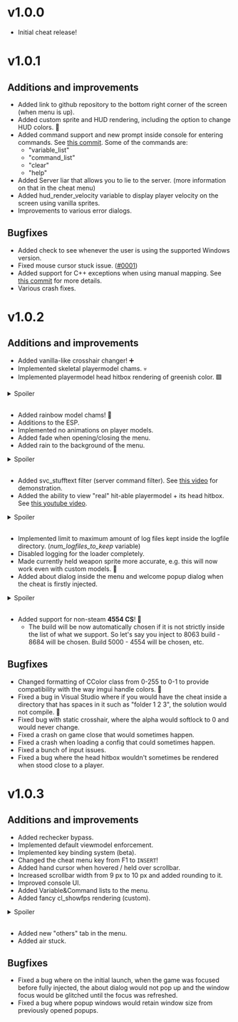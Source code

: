 # v1.0.0

- Initial cheat release!

# v1.0.1

## Additions and improvements

- Added link to github repository to the bottom right corner of the screen (when menu is up).
- Added custom sprite and HUD rendering, including the option to change HUD colors. 🌈
- Added command support and new prompt inside console for entering commands. See [this commit](https://github.com/oxiKKK/oxware/commit/0824fefd17c17c2a74621c15e5dea72aeea0e916). Some of the commands are:
	- "variable_list"
	- "command_list"
	- "clear"
	- "help"
- Added Server liar that allows you to lie to the server. (more information on that in the cheat menu)
- Added hud_render_velocity variable to display player velocity on the screen using vanilla sprites.
- Improvements to various error dialogs.

## Bugfixes

- Added check to see whenever the user is using the supported Windows version.
- Fixed mouse cursor stuck issue. ([#0001](https://github.com/oxiKKK/oxware/issues/1))
- Added support for C++ exceptions when using manual mapping. See [this commit](https://github.com/oxiKKK/oxware/commit/c29da51696fd0c3c034d821f8261cba139566bfa) for more details.
- Various crash fixes.

# v1.0.2

## Additions and improvements

- Added vanilla-like crosshair changer! ➕
- Implemented skeletal playermodel chams. 💀
- Implemented playermodel head hitbox rendering of greenish color. 🟩

<details><summary>Spoiler</summary>
	<img src="https://i.imgur.com/bYzp8KD.png" width="50%" height="50%"></img>
</details><br>

- Added rainbow model chams! 🌈
- Additions to the ESP.
- Implemented no animations on player models.
- Added fade when opening/closing the menu.
- Added rain to the background of the menu.

<details><summary>Spoiler</summary>
	<img src="https://i.imgur.com/LqvACY8.png" width="50%" height="50%"></img>
</details><br>

- Added svc_stufftext filter (server command filter). See [this video](https://youtu.be/4u0LNqQbY4w) for demonstration.
- Added the ability to view "real" hit-able playermodel + its head hitbox. See [this youtube video](https://youtu.be/xMd9m3McNvo).

<details><summary>Spoiler</summary>
	<img src="https://i.imgur.com/weWGM5C.png" width="50%" height="50%"></img>
</details><br>

- Implemented limit to maximum amount of log files kept inside the logfile directory. (*num_logfiles_to_keep* variable)
- Disabled logging for the loader completely.
- Made currently held weapon sprite more accurate, e.g. this will now work even with custom models. 🔫
- Added about dialog inside the menu and welcome popup dialog when the cheat is firstly injected.

<details><summary>Spoiler</summary>
	<img src="https://i.imgur.com/guPRnTY.png" width="60%" height="60%"></img>
</details><br>

- Added support for non-steam **4554 CS**! 🥳
	- The build will be now automatically chosen if it is not strictly inside the list of what we support. So let's say you inject to 8063 build - 8684 will be chosen. Build 5000 - 4554 will be chosen, etc. 

## Bugfixes

- Changed formatting of CColor class from 0-255 to 0-1 to provide compatibility with the way imgui handle colors. 🌈
- Fixed a bug in Visual Studio where if you would have the cheat inside a directory that has spaces in it such as "folder 1 2 3", the solution would not compile. 🐞
- Fixed bug with static crosshair, where the alpha would softlock to 0 and would never change.
- Fixed a crash on game close that would sometimes happen.
- Fixed a crash when loading a config that could sometimes happen.
- Fixed a bunch of input issues.
- Fixed a bug where the head hitbox wouldn't sometimes be rendered when stood close to a player.


# v1.0.3

## Additions and improvements

- Added rechecker bypass.
- Implemented default viewmodel enforcement.
- Implemented key binding system (beta).
- Changed the cheat menu key from F1 to `INSERT`!
- Added hand cursor when hovered / held over scrollbar.
- Increased scrollbar width from 9 px to 10 px and added rounding to it.
- Improved console UI.
- Added Variable&Command lists to the menu.
- Added fancy cl_showfps rendering (custom).

<details><summary>Spoiler</summary>
	<img src="https://i.imgur.com/owRASUO.png" width="60%" height="60%"></img>
</details><br>

- Added new "others" tab in the menu.
- Added air stuck.

## Bugfixes

- Fixed a bug where on the initial launch, when the game was focused before fully injected, the about dialog would not pop up and the window focus would be glitched until the focus was refreshed.
- Fixed a bug where popup windows would retain window size from previously opened popups.

